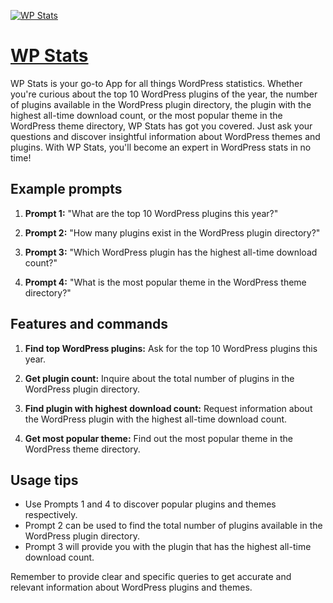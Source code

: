 [![WP Stats](https://files.oaiusercontent.com/file-FKT3z9JZG7EDKQn9tEFfr85F?se=2123-10-17T18%3A54%3A18Z&sp=r&sv=2021-08-06&sr=b&rscc=max-age%3D31536000%2C%20immutable&rscd=attachment%3B%20filename%3D42c28b2d-230b-437d-ae51-4499b6bfc946.png&sig=uNfwTq7vuxz1yxu%2BkReZ6lVNZ6%2B73qF5XyjJvve8Smc%3D)](https://chat.openai.com/g/g-d0QRh6Idy-wp-stats)

# [WP Stats](https://chat.openai.com/g/g-d0QRh6Idy-wp-stats)

WP Stats is your go-to App for all things WordPress statistics. Whether you're curious about the top 10 WordPress plugins of the year, the number of plugins available in the WordPress plugin directory, the plugin with the highest all-time download count, or the most popular theme in the WordPress theme directory, WP Stats has got you covered. Just ask your questions and discover insightful information about WordPress themes and plugins. With WP Stats, you'll become an expert in WordPress stats in no time!

## Example prompts

1. **Prompt 1:** "What are the top 10 WordPress plugins this year?"

2. **Prompt 2:** "How many plugins exist in the WordPress plugin directory?"

3. **Prompt 3:** "Which WordPress plugin has the highest all-time download count?"

4. **Prompt 4:** "What is the most popular theme in the WordPress theme directory?"

## Features and commands

1. **Find top WordPress plugins:** Ask for the top 10 WordPress plugins this year.

2. **Get plugin count:** Inquire about the total number of plugins in the WordPress plugin directory.

3. **Find plugin with highest download count:** Request information about the WordPress plugin with the highest all-time download count.

4. **Get most popular theme:** Find out the most popular theme in the WordPress theme directory.

## Usage tips

- Use Prompts 1 and 4 to discover popular plugins and themes respectively.
- Prompt 2 can be used to find the total number of plugins available in the WordPress plugin directory.
- Prompt 3 will provide you with the plugin that has the highest all-time download count.

Remember to provide clear and specific queries to get accurate and relevant information about WordPress plugins and themes.
